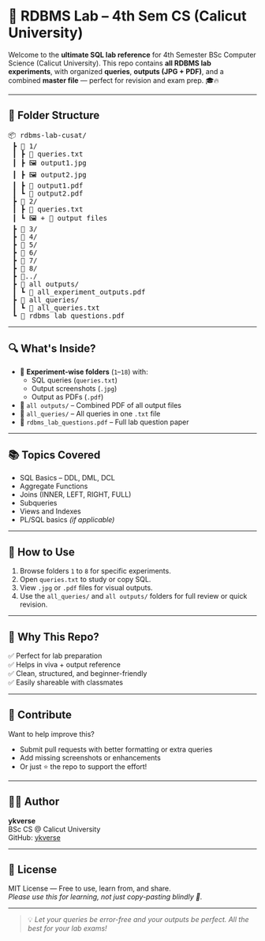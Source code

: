 # 💽 RDBMS Lab – 4th Sem CS (Calicut University)

Welcome to the **ultimate SQL lab reference** for 4th Semester BSc Computer Science (Calicut University). This repo contains **all RDBMS lab experiments**, with organized **queries**, **outputs (JPG + PDF)**, and a combined **master file** — perfect for revision and exam prep. 🎓🔥

---

## 📁 Folder Structure

<pre>
📦 rdbms-lab-cusat/
 ┣ 📂 1/
 ┃ ┣ 📜 queries.txt
 ┃ ┣ 🖼️ output1.jpg
 ┃ ┣ 🖼️ output2.jpg
 ┃ ┣ 📄 output1.pdf
 ┃ ┗ 📄 output2.pdf
 ┣ 📂 2/
 ┃ ┣ 📜 queries.txt
 ┃ ┗ 🖼️ + 📄 output files
 ┣ 📂 3/
 ┣ 📂 4/
 ┣ 📂 5/
 ┣ 📂 6/
 ┣ 📂 7/
 ┣ 📂 8/
 ┣ 📂../
 ┣ 📂 all outputs/
 ┃ ┗ 📄 all_experiment_outputs.pdf
 ┣ 📂 all_queries/
 ┃ ┗ 📜 all_queries.txt
 ┗ 📄 rdbms_lab_questions.pdf
</pre>

---

## 🔍 What's Inside?

- 📌 **Experiment-wise folders** (`1`–`18`) with:
  - SQL queries (`queries.txt`)
  - Output screenshots (`.jpg`)
  - Output as PDFs (`.pdf`)
- 📁 `all outputs/` – Combined PDF of all output files
- 📁 `all_queries/` – All queries in one `.txt` file
- 📄 `rdbms_lab_questions.pdf` – Full lab question paper

---

## 📚 Topics Covered

- SQL Basics – DDL, DML, DCL
- Aggregate Functions
- Joins (INNER, LEFT, RIGHT, FULL)
- Subqueries
- Views and Indexes
- PL/SQL basics *(if applicable)*

---

## 🧠 How to Use

1. Browse folders `1` to `8` for specific experiments.
2. Open `queries.txt` to study or copy SQL.
3. View `.jpg` or `.pdf` files for visual outputs.
4. Use the `all_queries/` and `all outputs/` folders for full review or quick revision.

---

## 🚀 Why This Repo?

✅ Perfect for lab preparation  
✅ Helps in viva + output reference  
✅ Clean, structured, and beginner-friendly  
✅ Easily shareable with classmates  

---

## 🤝 Contribute

Want to help improve this?  
- Submit pull requests with better formatting or extra queries  
- Add missing screenshots or enhancements  
- Or just ⭐ the repo to support the effort!

---

## 🧑‍💻 Author

**ykverse**  
BSc CS @ Calicut University  
GitHub: [ykverse](https://github.com/ykverse)

---

## 📜 License

MIT License — Free to use, learn from, and share.  
*Please use this for learning, not just copy-pasting blindly 🙏.*

---

> 💡 *Let your queries be error-free and your outputs be perfect. All the best for your lab exams!*
